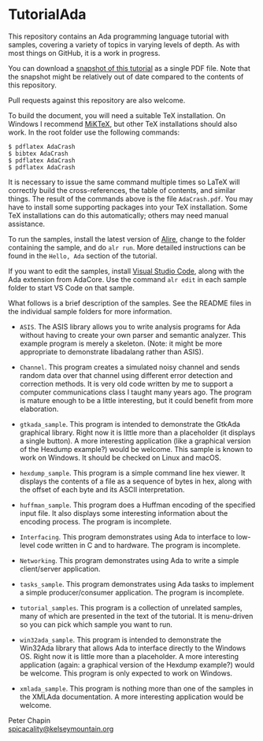 TutorialAda
===========

This repository contains an Ada programming language tutorial with samples, covering a variety
of topics in varying levels of depth. As with most things on GitHub, it is a work in progress.

You can download a [snapshot of this tutorial](http://www.pchapin.org/Ada/AdaCrash.pdf) as a
single PDF file. Note that the snapshot might be relatively out of date compared to the contents
of this repository.

Pull requests against this repository are also welcome.

To build the document, you will need a suitable TeX installation. On Windows I recommend
[MiKTeX](https://miktex.org/), but other TeX installations should also work. In the root folder
use the following commands:

    $ pdflatex AdaCrash
    $ bibtex AdaCrash
    $ pdflatex AdaCrash
    $ pdflatex AdaCrash

It is necessary to issue the same command multiple times so LaTeX will correctly build the
cross-references, the table of contents, and similar things. The result of the commands above is
the file `AdaCrash.pdf`. You may have to install some supporting packages into your TeX
installation. Some TeX installations can do this automatically; others may need manual
assistance.

To run the samples, install the latest version of [Alire](https://alire.ada.dev/), change to the
folder containing the sample, and do `alr run`. More detailed instructions can be found in the
`Hello, Ada` section of the tutorial.

If you want to edit the samples, install [Visual Studio Code](https://code.visualstudio.com/),
along with the Ada extension from AdaCore. Use the command `alr edit` in each sample folder to
start VS Code on that sample.

What follows is a brief description of the samples. See the README files in the individual
sample folders for more information.

* `ASIS`. The ASIS library allows you to write analysis programs for Ada without having to
  create your own parser and semantic analyzer. This example program is merely a skeleton.
  (Note: it might be more appropriate to demonstrate libadalang rather than ASIS).
  
* `Channel`. This program creates a simulated noisy channel and sends random data over that
  channel using different error detection and correction methods. It is very old code written by
  me to support a computer communications class I taught many years ago. The program is mature
  enough to be a little interesting, but it could benefit from more elaboration.
  
* `gtkada_sample`. This program is intended to demonstrate the GtkAda graphical library. Right
  now it is little more than a placeholder (it displays a single button). A more interesting
  application (like a graphical version of the Hexdump example?) would be welcome. This
  sample is known to work on Windows. It should be checked on Linux and macOS.

* `hexdump_sample`. This program is a simple command line hex viewer. It displays the contents
  of a file as a sequence of bytes in hex, along with the offset of each byte and its ASCII
  interpretation.
  
* `huffman_sample`. This program does a Huffman encoding of the specified input file. It also
  displays some interesting information about the encoding process. The program is incomplete.

* `Interfacing`. This program demonstrates using Ada to interface to low-level code written in C
  and to hardware. The program is incomplete.

* `Networking`. This program demonstrates using Ada to write a simple client/server application.

* `tasks_sample`. This program demonstrates using Ada tasks to implement a simple
  producer/consumer application. The program is incomplete.
  
* `tutorial_samples`. This program is a collection of unrelated samples, many of which are
  presented in the text of the tutorial. It is menu-driven so you can pick which sample you want
  to run.

* `win32ada_sample`. This program is intended to demonstrate the Win32Ada library that allows
  Ada to interface directly to the Windows OS. Right now it is little more than a placeholder. A
  more interesting application (again: a graphical version of the Hexdump example?) would be
  welcome. This program is only expected to work on Windows.
  
* `xmlada_sample`. This program is nothing more than one of the samples in the XMLAda
  documentation. A more interesting application would be welcome.


Peter Chapin  
spicacality@kelseymountain.org  
